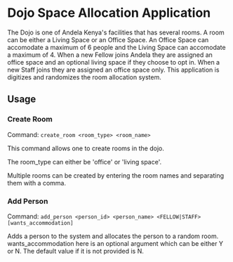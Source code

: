 # Dojo Space Allocation Application

The Dojo is one of Andela Kenya's facilities that has several rooms. A room can be either a Living Space or an Office Space.
An Office Space can accomodate a maximum of 6 people and the Living Space can accomodate a maximum of 4.
When a new Fellow joins Andela they are assigned an office space and an optional living space if they choose to opt in.
When a new Staff joins they are assigned an office space only. This application is digitizes and randomizes the room allocation system.

## Usage

### Create Room

Command: ```create_room <room_type> <room_name>```

This command allows one to create rooms in the dojo.

The room_type can either be 'office' or 'living space'.

Multiple rooms can be created by entering the room names and separating them with a comma.

### Add Person

Command: ```add_person <person_id> <person_name> <FELLOW|STAFF> [wants_accommodation]```

Adds a person to the system and allocates the person to a random room. 
wants_accommodation here is an optional argument which can be either Y or N.
The default value if it is not provided is N.
